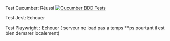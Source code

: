 Test Cucumber: Réussi
[![Cucumber BDD Tests](https://github.com/AKA29-KL/ExamenFinal/actions/workflows/cucumber.yml/badge.svg)](https://github.com/AKA29-KL/ExamenFinal/actions/workflows/cucumber.yml)

Test Jest: Echouer 


Test Playwright : Echouer ( serveur ne load pas a temps **ps pourtant il est bien demarer localement)
